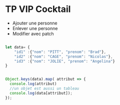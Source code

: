 # TP VIP Cocktail

- Ajouter une personne  
- Enlever une personne  
- Modifier avec patch  

```js

let data= {
    "id1" :{"nom": "PITT", "prenom": "Brad"},
    "id2" :{"nom": "CAGE", "prenom": "Nicolas"},
    "id3" :{"nom": "JOLIE", "prenom": "Angelina"}
}


Object.keys(data).map( attribut => {
  console.log(attribut)
  //un objet est aussi un tableau
  console.log(data[attribut]);
});
```